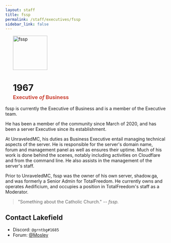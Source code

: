 ```yaml
---
layout: staff
title: fssp
permalink: /staff/executives/fssp
sidebar_link: false
---
```


<ul>
<img class="Staff-feature" src="https://crafatar.com/renders/body/71a44a2bb6fb471b80ab4cd36f558c24?&amp;overlay" alt="fssp" width="108">

<h1>1967</h1>
<h3 style="margin-top: -1rem;"><span style="color: #cb4335">Executive <i>of</i> Business</span></h3>
</ul>
fssp is currently the Executive of Business and is a member of the Executive team. 

He has been a member of the community since March of 2020, and has been a server Executive since its establishment. 

At UnraveledMC, his duties as Business Executive entail managing technical aspects of the server. He is responsible for the server's domain name, forum and management panel as well as ensures their uptime. Much of his work is done behind the scenes, notably including activities on Cloudflare and from the command line. He also assists in the management of the server's staff. 

Prior to UnraveledMC, fssp was the owner of his own server, shadow.ga, and was formerly a Senior Admin for TotalFreedom. He currently owns and operates Aedificium, and occupies a position in TotalFreedom's staff as a Moderator. 

> "Something about the Catholic Church." *-- fssp.*

## Contact Lakefield
* Discord: `@grntbg#1685`
* Forum: <a href="https://forum.unraveledmc.com/u/mosley" target="_blank">@Mosley</a>
